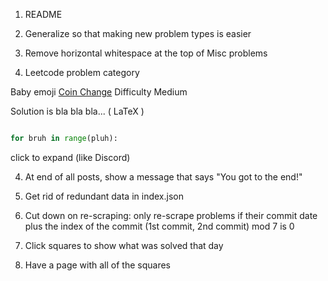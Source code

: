 1. README

2. Generalize so that making new problem types is easier

3. Remove horizontal whitespace at the top of Misc problems

5. Leetcode problem category

Baby emoji [Coin Change](https://leetcode.com/problems/coin-change/) Difficulty Medium

Solution is bla bla bla... ( LaTeX )

```python

for bruh in range(pluh):

```
click to expand (like Discord)

4. At end of all posts, show a message that says "You got to the end!"

1. Get rid of redundant data in index.json

1. Cut down on re-scraping: only re-scrape problems if their commit date plus the index of the commit (1st commit, 2nd commit) mod 7 is 0

1. Click squares to show what was solved that day

1. Have a page with all of the squares